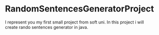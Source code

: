 # RandomSentencesGeneratorProject
I represent you my first small project from soft uni. In this project i will create rando sentences generator in java.
